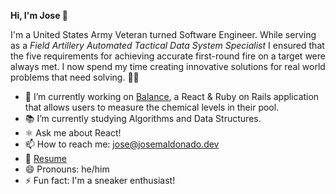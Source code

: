 **Hi, I'm Jose 👋**

I'm a United States Army Veteran turned Software Engineer. While serving as a *Field Artillery Automated Tactical Data System Specialist* I ensured that the five requirements for achieving accurate first-round fire on a target were always met. I now spend my time creating innovative solutions for real world problems that need solving. 👨‍💻

- 🧪 I’m currently working on [Balance](https://nameless-wildwood-41341.herokuapp.com/), a React & Ruby on Rails application that allows users to measure the chemical levels in their pool.
- 📚 I’m currently studying Algorithms and Data Structures.
- ⚛️ Ask me about React!
- 📫 How to reach me: jose@josemaldonado.dev
- 📃 [Resume](https://docdro.id/2GVgjXy)
- 😄 Pronouns: he/him
- ⚡ Fun fact: I'm a sneaker enthusiast!
